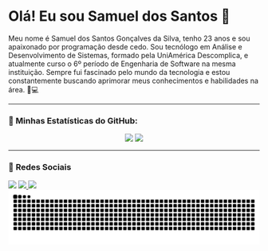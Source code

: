 <h1>Olá! Eu sou Samuel dos Santos 👋</h1>

Meu nome é Samuel dos Santos Gonçalves da Silva, tenho 23 anos e sou apaixonado por programação desde cedo. Sou tecnólogo em Análise e Desenvolvimento de Sistemas, formado pela UniAmérica Descomplica, e atualmente curso o 6º período de Engenharia de Software na mesma instituição. Sempre fui fascinado pelo mundo da tecnologia e estou constantemente buscando aprimorar meus conhecimentos e habilidades na área. 🚀💻

---

### 🚀 Minhas Estatísticas do GitHub:

<p align="center">
  <img 
    width="49%" 
    src="https://github-readme-stats.vercel.app/api?username=SamGoncalves&show_icons=true&theme=dark" 
  />
  <img 
    width="49%" 
    src="https://github-readme-stats.vercel.app/api/top-langs/?username=SamGoncalves&layout=compact&theme=dark" 
  />
</p>


---

### 📌 **Redes Sociais**
<div>
   <a href="https://discord.com/mclovin7581" target="_blank"><img src="https://img.shields.io/badge/Discord-7289DA?style=for-the-badge&logo=discord&logoColor=white"></a> 
  <a href = "mailto:samuelsantos20021@gmail.com"><img src="https://img.shields.io/badge/Gmail-D14836?style=for-the-badge&logo=gmail&logoColor=white" target="_blank">
</a>
  <a href="https://www.linkedin.com/in/samuel-dos-santos-3a2040241/" target="_blank"><img src="https://img.shields.io/badge/-LinkedIn-%230077B5?style=for-the-badge&logo=linkedin&logoColor=white" target="_blank"></a> 
</div>

<picture>
  <source media="(prefers-color-scheme: dark)" srcset="https://raw.githubusercontent.com/SamGoncalves/SamGoncalves/output/github-contribution-grid-snake-dark.svg">
  <source media="(prefers-color-scheme: light)" srcset="https://raw.githubusercontent.com/SamGoncalves/SamGoncalves/output/github-contribution-grid-snake-dark.svg">
  <img align="center" alt="github contribution grid snake animation" src="https://raw.githubusercontent.com/SamGoncalves/SamGoncalves/output/github-contribution-grid-snake.svg">
</picture>
